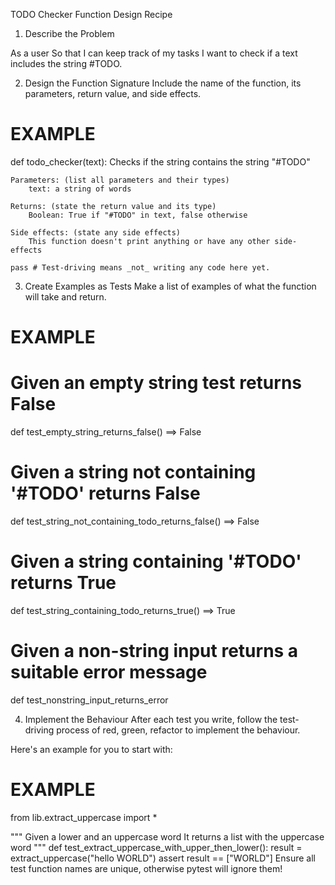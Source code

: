 TODO Checker Function Design Recipe

1. Describe the Problem

As a user
So that I can keep track of my tasks
I want to check if a text includes the string #TODO.

2. Design the Function Signature
Include the name of the function, its parameters, return value, and side effects.

# EXAMPLE

def todo_checker(text):
    Checks if the string contains the string "#TODO"

    Parameters: (list all parameters and their types)
        text: a string of words

    Returns: (state the return value and its type)
        Boolean: True if "#TODO" in text, false otherwise

    Side effects: (state any side effects)
        This function doesn't print anything or have any other side-effects

    pass # Test-driving means _not_ writing any code here yet.

3. Create Examples as Tests
Make a list of examples of what the function will take and return.

# EXAMPLE

# Given an empty string test returns False
def test_empty_string_returns_false() ==> False

# Given a string not containing '#TODO' returns False
def test_string_not_containing_todo_returns_false() ==> False

# Given a string containing '#TODO' returns True
def test_string_containing_todo_returns_true() ==> True

# Given a non-string input returns a suitable error message
def test_nonstring_input_returns_error

4. Implement the Behaviour
After each test you write, follow the test-driving process of red, green, refactor to implement the behaviour.

Here's an example for you to start with:

# EXAMPLE

from lib.extract_uppercase import *

"""
Given a lower and an uppercase word
It returns a list with the uppercase word
"""
def test_extract_uppercase_with_upper_then_lower():
    result = extract_uppercase("hello WORLD")
    assert result == ["WORLD"]
Ensure all test function names are unique, otherwise pytest will ignore them!


